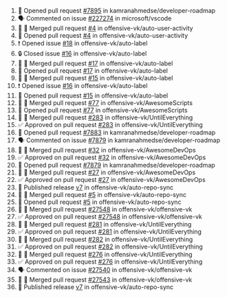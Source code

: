 <!--START_SECTION:activity-->
1. 💪 Opened pull request [#7895](https://github.com/kamranahmedse/developer-roadmap/pull/7895) in kamranahmedse/developer-roadmap
2. 🗣 Commented on issue [#227274](https://github.com/microsoft/vscode/issues/227274) in microsoft/vscode
3. 🎉 🎉 Merged pull request [#4](https://github.com/offensive-vk/auto-user-activity/pull/4) in offensive-vk/auto-user-activity
4. 💪 Opened pull request [#4](https://github.com/offensive-vk/auto-user-activity/pull/4) in offensive-vk/auto-user-activity
5. ❗ Opened issue [#18](https://github.com/offensive-vk/auto-label/issues/18) in offensive-vk/auto-label
6. 🔒 Closed issue [#16](https://github.com/offensive-vk/auto-label/issues/16) in offensive-vk/auto-label
7. 🎉 🎉 Merged pull request [#17](https://github.com/offensive-vk/auto-label/pull/17) in offensive-vk/auto-label
8. 💪 Opened pull request [#17](https://github.com/offensive-vk/auto-label/pull/17) in offensive-vk/auto-label
9. 🎉 🎉 Merged pull request [#15](https://github.com/offensive-vk/auto-label/pull/15) in offensive-vk/auto-label
10. ❗ Opened issue [#16](https://github.com/offensive-vk/auto-label/issues/16) in offensive-vk/auto-label
11. 💪 Opened pull request [#15](https://github.com/offensive-vk/auto-label/pull/15) in offensive-vk/auto-label
12. 🎉 🎉 Merged pull request [#77](https://github.com/offensive-vk/AwesomeScripts/pull/77) in offensive-vk/AwesomeScripts
13. 💪 Opened pull request [#77](https://github.com/offensive-vk/AwesomeScripts/pull/77) in offensive-vk/AwesomeScripts
14. 🎉 🎉 Merged pull request [#283](https://github.com/offensive-vk/UntilEverything/pull/283) in offensive-vk/UntilEverything
15. ✅ Approved on pull request [#283](https://github.com/offensive-vk/UntilEverything/pull/283) in offensive-vk/UntilEverything
16. 💪 Opened pull request [#7883](https://github.com/kamranahmedse/developer-roadmap/pull/7883) in kamranahmedse/developer-roadmap
17. 🗣 Commented on issue [#7879](https://github.com/kamranahmedse/developer-roadmap/issues/7879) in kamranahmedse/developer-roadmap
18. 🎉 🎉 Merged pull request [#32](https://github.com/offensive-vk/AwesomeDevOps/pull/32) in offensive-vk/AwesomeDevOps
19. ✅ Approved on pull request [#32](https://github.com/offensive-vk/AwesomeDevOps/pull/32) in offensive-vk/AwesomeDevOps
20. 💪 Opened pull request [#7879](https://github.com/kamranahmedse/developer-roadmap/pull/7879) in kamranahmedse/developer-roadmap
21. 🎉 🎉 Merged pull request [#27](https://github.com/offensive-vk/AwesomeDevOps/pull/27) in offensive-vk/AwesomeDevOps
22. ✅ Approved on pull request [#27](https://github.com/offensive-vk/AwesomeDevOps/pull/27) in offensive-vk/AwesomeDevOps
23. 🚀 Published release [v7](https://github.com/offensive-vk/auto-repo-sync/releases/tag/v7) in offensive-vk/auto-repo-sync
24. 🎉 🎉 Merged pull request [#5](https://github.com/offensive-vk/auto-repo-sync/pull/5) in offensive-vk/auto-repo-sync
25. 💪 Opened pull request [#5](https://github.com/offensive-vk/auto-repo-sync/pull/5) in offensive-vk/auto-repo-sync
26. 🎉 🎉 Merged pull request [#27548](https://github.com/offensive-vk/offensive-vk/pull/27548) in offensive-vk/offensive-vk
27. ✅ Approved on pull request [#27548](https://github.com/offensive-vk/offensive-vk/pull/27548) in offensive-vk/offensive-vk
28. 🎉 🎉 Merged pull request [#281](https://github.com/offensive-vk/UntilEverything/pull/281) in offensive-vk/UntilEverything
29. ✅ Approved on pull request [#281](https://github.com/offensive-vk/UntilEverything/pull/281) in offensive-vk/UntilEverything
30. 🎉 🎉 Merged pull request [#282](https://github.com/offensive-vk/UntilEverything/pull/282) in offensive-vk/UntilEverything
31. ✅ Approved on pull request [#282](https://github.com/offensive-vk/UntilEverything/pull/282) in offensive-vk/UntilEverything
32. 🎉 🎉 Merged pull request [#276](https://github.com/offensive-vk/UntilEverything/pull/276) in offensive-vk/UntilEverything
33. ✅ Approved on pull request [#276](https://github.com/offensive-vk/UntilEverything/pull/276) in offensive-vk/UntilEverything
34. 🗣 Commented on issue [#27540](https://github.com/offensive-vk/offensive-vk/issues/27540) in offensive-vk/offensive-vk
35. 🎉 🎉 Merged pull request [#27543](https://github.com/offensive-vk/offensive-vk/pull/27543) in offensive-vk/offensive-vk
36. 🚀 Published release [v7](https://github.com/offensive-vk/auto-repo-sync/releases/tag/v7) in offensive-vk/auto-repo-sync
<!--END_SECTION:activity-->